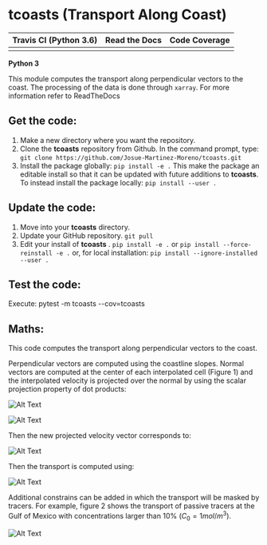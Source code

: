 # tcoasts (Transport Along Coast)


| Travis CI (Python 3.6) | Read the Docs | Code Coverage |
|:----------------------:|:-------------:|:-------------:|
|  |  |  |

**Python 3**

This module computes the transport along perpendicular vectors to the coast. 
The processing of the data is done through `xarray`. For more information 
refer to ReadTheDocs

## Get the code:

1. Make a new directory where you want the repository.
1. Clone the **tcoasts** repository from Github. In the command prompt, type:
`git clone https://github.com/Josue-Martinez-Moreno/tcoasts.git`
1. Install the package globally:
`pip install -e .`
This make the package an editable install so that it can be updated with future 
additions to **tcoasts**. To instead install the package locally:
`pip install --user .`

## Update the code:

1. Move into your **tcoasts**  directory.
1. Update your GitHub repository.
`git pull`
1. Edit your install of **tcoasts** .
`pip install -e .` 
or
`pip install --force-reinstall -e .`
or, for local installation: 
`pip install --ignore-installed --user .`

## Test the code:

Execute:
pytest -m tcoasts --cov=tcoasts

## Maths:

This code computes the transport along perpendicular vectors to the coast.

Perpendicular vectors are computed using the coastline slopes. Normal 
vectors are computed at the center of each interpolated cell (Figure 1) and the
interpolated velocity is projected over the normal by using the scalar projection 
property of dot products:

![Alt Text](https://github.com/Josue-Martinez-Moreno/tcoasts/blob/master/figures/p_vectors.png "Perpendicular Vectors")

![Alt Text](https://github.com/Josue-Martinez-Moreno/tcoasts/blob/master/figures/dot_product.png "Perpendicular Vectors")

Then the new projected velocity vector corresponds to:

![Alt Text](https://github.com/Josue-Martinez-Moreno/tcoasts/blob/master/figures/projected_vector.png "Perpendicular Vectors")

Then the transport is computed using:

![Alt Text](https://github.com/Josue-Martinez-Moreno/tcoasts/blob/master/figures/transport.png "Perpendicular Vectors")

Additional constrains can be added in which the transport will be masked 
by tracers. For example, figure 2 shows the transport of passive tracers at the 
Gulf of Mexico with concentrations larger than 10% ($C_0 = 1 mol/m^3$). 

![Alt Text](https://github.com/Josue-Martinez-Moreno/tcoasts/blob/master/figures/t_ptracers.png "Perpendicular Vectors")